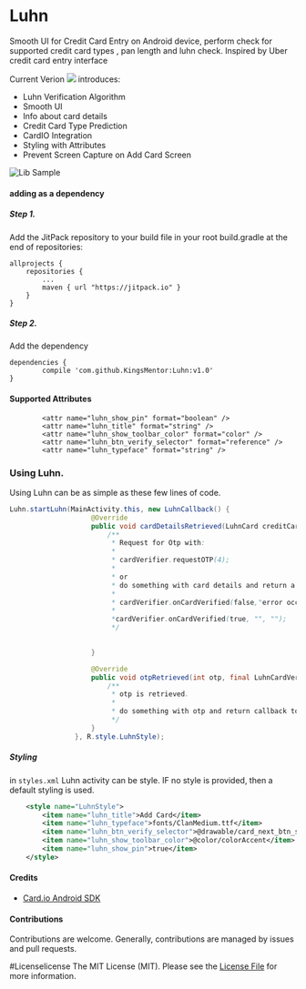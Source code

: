 # Luhn
Smooth UI for Credit Card Entry on Android device, perform check for supported credit card types , pan length and luhn check. Inspired by Uber credit card entry interface



Current Verion [![](https://jitpack.io/v/KingsMentor/Luhn.svg)](https://jitpack.io/#KingsMentor/Luhn) introduces:
* Luhn Verification Algorithm
* Smooth UI
* Info about card details
* Credit Card Type Prediction 
* CardIO Integration
* Styling with Attributes
* Prevent Screen Capture on Add Card Screen

![Lib Sample](https://github.com/KingsMentor/Luhn/blob/master/screenshots/add_card_collage.jpg)



#### adding as a dependency

##### Step 1. 
Add the JitPack repository to your build file in your root build.gradle at the end of repositories:

	allprojects {
		repositories {
			...
			maven { url "https://jitpack.io" }
		}
	}
##### Step 2. 
Add the dependency

	dependencies {
	        compile 'com.github.KingsMentor:Luhn:v1.0'
	}

#### Supported Attributes
```
        <attr name="luhn_show_pin" format="boolean" />
        <attr name="luhn_title" format="string" />
        <attr name="luhn_show_toolbar_color" format="color" />
        <attr name="luhn_btn_verify_selector" format="reference" />
        <attr name="luhn_typeface" format="string" />
```

### Using Luhn.
Using Luhn can be as simple as these few lines of code.

```java
Luhn.startLuhn(MainActivity.this, new LuhnCallback() {
                    @Override
                    public void cardDetailsRetrieved(LuhnCard creditCard, final LuhnCardVerifier cardVerifier) {
                        /**
                         * Request for Otp with:
                         *
                         * cardVerifier.requestOTP(4);
                         *
                         * or 
                         * do something with card details and return a callback to luhn using
                         *
                         * cardVerifier.onCardVerified(false,"error occured","error message");
                         *
                         *cardVerifier.onCardVerified(true, "", "");
                         */
                        

                    }

                    @Override
                    public void otpRetrieved(int otp, final LuhnCardVerifier cardVerifier) {
                        /**
                         * otp is retrieved.
                         * 
                         * do something with otp and return callback to Luhn
                         */
                    }
                }, R.style.LuhnStyle);
```

##### Styling 

in `styles.xml` Luhn activity can be style. IF no style is provided, then a default styling is used.
```xml
    <style name="LuhnStyle">
        <item name="luhn_title">Add Card</item>
        <item name="luhn_typeface">fonts/ClanMedium.ttf</item>
        <item name="luhn_btn_verify_selector">@drawable/card_next_btn_selector</item>
        <item name="luhn_show_toolbar_color">@color/colorAccent</item>
        <item name="luhn_show_pin">true</item>
    </style>
```

#### Credits

* <a href="https://github.com/card-io/card.io-Android-SDK" target="_blank">Card.io Android SDK</a>



#### Contributions 

Contributions are welcome. Generally, contributions are managed by issues and pull requests.

#Licenselicense
The MIT License (MIT). Please see the [License File](https://github.com/KingsMentor/Luhn/blob/master/LICENSE) for more information.
